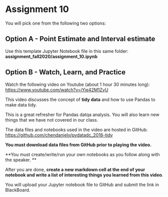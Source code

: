 # Assignment 10

You will pick one from the following two options:

## Option A - Point Estimate and Interval estimate

Use this template Jupyter Notebook file in this same folder: **assignment_fall2020/assignment_10.ipynb**

## Option B - Watch, Learn, and Practice

Watch the following video on Youtube (about 1 hour 30 minutes long):
https://www.youtube.com/watch?v=iYie42M1ZyU 

This video discusses the concept of **tidy data** and how to use Pandas to make data tidy. 

This is a great refresher for Pandas datqa analysis. You will also learn new things that we have not covered in our class. 

The data files and notebooks used in the video are hosted in GitHub: 
https://github.com/chendaniely/pydatadc_2018-tidy

**You must download data files from GitHub prior to playing the video.**

**You must create/write/run your own notebooks as you follow along with the speaker. **

After you are done, **create a new markdown cell at the end of your notebook and write a list of interesting things you learned from this video**.

You will upload your Jupyter notebook file to GitHub and submit the link in BlackBoard. 
